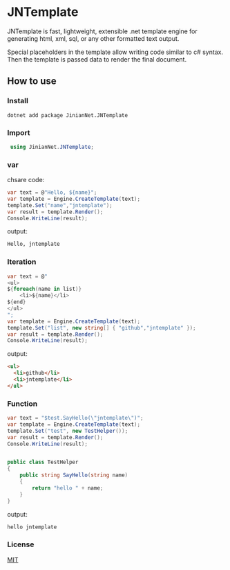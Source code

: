 ﻿# JNTemplate

JNTemplate is fast, lightweight, extensible .net template engine for generating html, xml, sql, or any other formatted text output.

Special placeholders in the template allow writing code similar to c# syntax. Then the template is passed data to render the final document.

## How to use

### Install

```
dotnet add package JinianNet.JNTemplate
```

### Import

```cs
 using JinianNet.JNTemplate;
```

### var

chsare code:

```cs
var text = @"Hello, ${name}";
var template = Engine.CreateTemplate(text);
template.Set("name","jntemplate");
var result = template.Render();
Console.WriteLine(result);
```

output:

```html
Hello, jntemplate
```

### Iteration

```cs
var text = @"
<ul>
${foreach(name in list)}
	<li>${name}</li>
${end}
</ul>
";
var template = Engine.CreateTemplate(text);
template.Set("list", new string[] { "github","jntemplate" });
var result = template.Render();
Console.WriteLine(result);
```

output:

```html
<ul>
  <li>github</li>
  <li>jntemplate</li>
</ul>
```

### Function

```cs
var text = "$test.SayHello(\"jntemplate\")";
var template = Engine.CreateTemplate(text);
template.Set("test", new TestHelper());
var result = template.Render();
Console.WriteLine(result);


public class TestHelper
{
    public string SayHello(string name)
    {
        return "hello " + name;
    }
}

```

output:

```html
hello jntemplate
```

### License

[MIT](./LICENSE.md)
